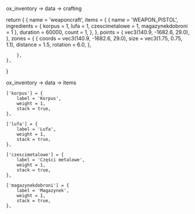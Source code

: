 ox_inventory -> data -> crafting

 return {
    {
        name = 'weaponcraft',
        items = {
            {
                name = 'WEAPON_PISTOL',
                ingredients = {
                    korpus = 1,
                    lufa = 1,
                    czescimetalowe = 1,
                    magazynekdobroni = 1
                },
                duration = 60000,
                count = 1,
            },
        },
        points = {
            vec3(140.9, -1682.6, 29.0),
        },
        zones = {
            {
                coords = vec3(140.9, -1682.6, 29.0),
                size = vec3(1.75, 0.75, 1.1),
                distance = 1.5,
                rotation = 6.0,
            },

        },
    },
}

ox_inventory -> data -> items 

    ['korpus'] = {
		label = 'Korpus',
		weight = 1,
		stack = true,
	},
	
	['lufa'] = {
		label = 'Lufa',
		weight = 1,
		stack = true,
	},

	['czescimetalowe'] = {
		label = 'Części metalowe',
		weight = 1,
		stack = true,
	},

	['magazynekdobroni'] = {
		label = 'Magazynek',
		weight = 1,
		stack = true,
	},